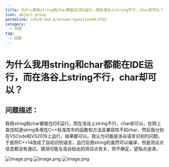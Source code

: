 ```yaml
---
title: 为什么我用string和char都能在IDE运行，而在洛谷上string不行，char却可以？
icon: object-group
permalink: /zh/Q-and-A/answer/question40.html
category:
  - 问答
tag:
  - 回答
---
```


# 为什么我用string和char都能在IDE运行，而在洛谷上string不行，char却可以？
## 问题描述：

我用string和char都能在IDE运行，而在洛谷上string不行，char却可以。在网上查找知道string多用在C++标准库中的函数和方法且兼容性不如char，然后我分别在VSCode和VS2019上运行，结果都可以。我认为可能是洛谷语言识别的问题，于是将C++14改成了自动识别语言，运行后用string的虽然可以编译，但是测试点信息都没有通过。猜测可能与洛谷给出的测试点有关，但不确定，望指点迷津。

![image.png](https://s2.loli.net/2024/10/09/1VrjMkb3xIsXZeo.png)
![image.png](https://s2.loli.net/2024/10/09/OatVEwPI3Fc5nRK.png)
![image.png](https://s2.loli.net/2024/10/09/tPXQ5SwpWNkVHFx.png)